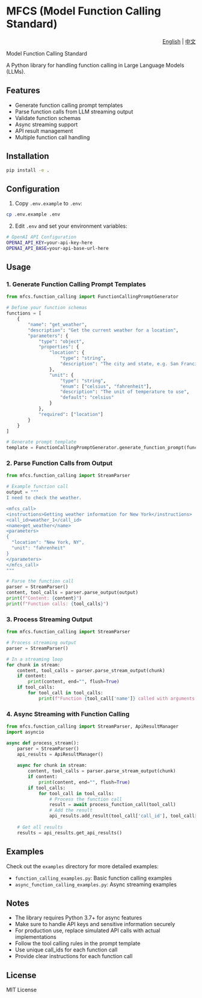 # MFCS (Model Function Calling Standard)

<div align="right">
  <a href="README.md">English</a> | 
  <a href="README_CN.md">中文</a>
</div>

Model Function Calling Standard

A Python library for handling function calling in Large Language Models (LLMs).

## Features

- Generate function calling prompt templates
- Parse function calls from LLM streaming output
- Validate function schemas
- Async streaming support
- API result management
- Multiple function call handling

## Installation

```bash
pip install -e .
```

## Configuration

1. Copy `.env.example` to `.env`:
```bash
cp .env.example .env
```

2. Edit `.env` and set your environment variables:
```bash
# OpenAI API Configuration
OPENAI_API_KEY=your-api-key-here
OPENAI_API_BASE=your-api-base-url-here
```

## Usage

### 1. Generate Function Calling Prompt Templates

```python
from mfcs.function_calling import FunctionCallingPromptGenerator

# Define your function schemas
functions = [
    {
        "name": "get_weather",
        "description": "Get the current weather for a location",
        "parameters": {
            "type": "object",
            "properties": {
                "location": {
                    "type": "string",
                    "description": "The city and state, e.g. San Francisco, CA"
                },
                "unit": {
                    "type": "string",
                    "enum": ["celsius", "fahrenheit"],
                    "description": "The unit of temperature to use",
                    "default": "celsius"
                }
            },
            "required": ["location"]
        }
    }
]

# Generate prompt template
template = FunctionCallingPromptGenerator.generate_function_prompt(functions)
```

### 2. Parse Function Calls from Output

```python
from mfcs.function_calling import StreamParser

# Example function call
output = """
I need to check the weather.

<mfcs_call>
<instructions>Getting weather information for New York</instructions>
<call_id>weather_1</call_id>
<name>get_weather</name>
<parameters>
{
  "location": "New York, NY",
  "unit": "fahrenheit"
}
</parameters>
</mfcs_call>
"""

# Parse the function call
parser = StreamParser()
content, tool_calls = parser.parse_output(output)
print(f"Content: {content}")
print(f"Function calls: {tool_calls}")
```

### 3. Process Streaming Output

```python
from mfcs.function_calling import StreamParser

# Process streaming output
parser = StreamParser()

# In a streaming loop
for chunk in stream:
    content, tool_calls = parser.parse_stream_output(chunk)
    if content:
        print(content, end="", flush=True)
    if tool_calls:
        for tool_call in tool_calls:
            print(f"Function {tool_call['name']} called with arguments: {tool_call['arguments']}")
```

### 4. Async Streaming with Function Calling

```python
from mfcs.function_calling import StreamParser, ApiResultManager
import asyncio

async def process_stream():
    parser = StreamParser()
    api_results = ApiResultManager()
    
    async for chunk in stream:
        content, tool_calls = parser.parse_stream_output(chunk)
        if content:
            print(content, end="", flush=True)
        if tool_calls:
            for tool_call in tool_calls:
                # Process the function call
                result = await process_function_call(tool_call)
                # Add the result
                api_results.add_result(tool_call['call_id'], tool_call['name'], result)
    
    # Get all results
    results = api_results.get_api_results()
```

## Examples

Check out the `examples` directory for more detailed examples:

- `function_calling_examples.py`: Basic function calling examples
- `async_function_calling_examples.py`: Async streaming examples

## Notes

- The library requires Python 3.7+ for async features
- Make sure to handle API keys and sensitive information securely
- For production use, replace simulated API calls with actual implementations
- Follow the tool calling rules in the prompt template
- Use unique call_ids for each function call
- Provide clear instructions for each function call

## License

MIT License 